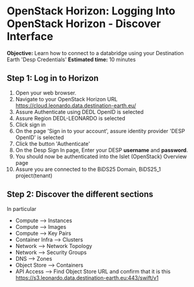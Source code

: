 # OpenStack Horizon: Logging Into OpenStack Horizon - Discover Interface

**Objective:** Learn how to connect to a databridge using your Destination Earth 'Desp Credentials'
**Estimated time:** 10 minutes

## Step 1: Log in to Horizon
1. Open your web browser.
2. Navigate to your OpenStack Horizon URL https://cloud.leonardo.data.destination-earth.eu/
3. Assure Authenticate using DEDL OpenID is selected
4. Assure Region DEDL-LEONARDO is selected
5. Click sign in
6. On the page 'Sign in to your account', assure identity provider 'DESP OpenID' is selected
7. Click the button 'Authenticate'
8. On the Desp Sign In page, Enter your DESP **username** and **password**.
9. You should now be authenticated into the Islet (OpenStack) Overview page
10. Assure you are connected to the BiDS25 Domain, BiDS25_1 project(tenant)

## Step 2: Discover the different sections

In particular
- Compute --> Instances
- Compute --> Images
- Compute --> Key Pairs
- Container Infra --> Clusters
- Network --> Network Topology
- Network --> Security Groups
- DNS --> Zones
- Object Store --> Containers
- API Access --> Find Object Store URL and confirm that it is this https://s3.leonardo.data.destination-earth.eu:443/swift/v1